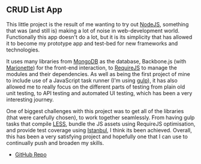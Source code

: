 ## CRUD List App

This little project is the result of me wanting to try out [NodeJS](http://nodejs.org), something that was (and still is) making a lot of noise in web-development world. Functionally this app doesn't do a lot, but it is its simplicity that has allowed it to become my prototype app and test-bed for new frameworks and technologies.

It uses many libraries from [MongoDB](http://www.mongodb.org) as the database, Backbone.js (with [Marionette](http://marionettejs.com)) for the front-end interaction, to [RequireJS](http://requirejs.org) to manage the modules and their dependencies. As well as being the first project of mine to include use of a JavaScript task runner (I'm using [gulp](http://gulpjs.com)), it has also allowed me to really focus on the different parts of testing from plain old unit testing, to API testing and automated UI testing, which has been a very interesting journey.

One of biggest challenges with this project was to get all of the libraries (that were carefully chosen), to work together seamlessly. From having gulp tasks that compile [LESS](http://lesscss.org), bundle the JS assets using RequireJS optimisation, and provide test coverage using [Istanbul](http://gotwarlost.github.io/istanbul), I think its been achieved. Overall, this has been a very satisfying project and hopefully one that I can use to continually push and broaden my skills.

* [GitHub Repo](https://github.com/burt202/crud-list)
